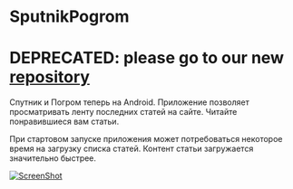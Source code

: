 SputnikPogrom
=============
DEPRECATED: please go to our new [repository](https://github.com/VEINHORN/Sputnik-Pogrom)
=============
Спутник и Погром теперь на Android. Приложение позволяет просматривать ленту последних статей на сайте. Читайте понравившиеся вам статьи.

При стартовом запуске приложения может потребоваться некоторое время на загрузку списка статей. Контент статьи загружается значительно быстрее.

[![ScreenShot](http://i.imgur.com/c6V93y3.png?1)](https://play.google.com/store/apps/details?id=com.sputnikpogrom)
